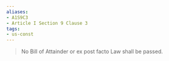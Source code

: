```yaml
---
aliases: 
- A1S9C3
- Article I Section 9 Clause 3
tags: 
- us-const
---
```

> No Bill of Attainder or ex post facto Law shall be passed.

